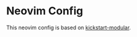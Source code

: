 # Neovim Config

This neovim config is based on [kickstart-modular](https://github.com/dam9000/kickstart-modular.nvim).
